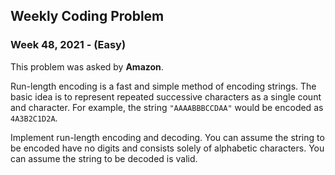 
## Weekly Coding Problem

### Week 48, 2021 - (Easy)

This problem was asked by **Amazon**.


Run-length encoding is a fast and simple method of encoding strings. The basic idea is to represent repeated successive
characters as a single count and character. For example, the string ```"AAAABBBCCDAA"``` would be encoded as ```4A3B2C1D2A```.

Implement run-length encoding and decoding. You can assume the string to be encoded have no digits and consists solely
of alphabetic characters. You can assume the string to be decoded is valid.